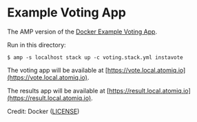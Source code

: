 Example Voting App
==================

The AMP version of the [Docker Example Voting App](https://github.com/docker/example-voting-app).

Run in this directory:

    $ amp -s localhost stack up -c voting.stack.yml instavote

The voting app will be available at [https://vote.local.atomiq.io](https://vote.local.atomiq.io).

The results app will be available at [https://result.local.atomiq.io](https://result.local.atomiq.io).

Credit: Docker ([LICENSE](https://github.com/docker/example-voting-app/blob/master/LICENSE))


